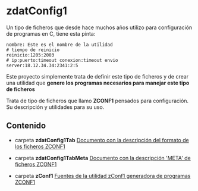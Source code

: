 # zdatConfig1
Un tipo de ficheros que desde hace muchos años utilizo para configuración de programas en C, tiene esta pinta:
~~~
nombre: Este es el nombre de la utilidad
# tiempo de reinicio
reinicio:1205:2003
# ip:puerto:timeout conexion:timeout envio
server:18.12.34.34:2341:2:5
~~~
Este proyecto simplemente trata de definir este tipo de ficheros y de crear una utilidad que **genere los programas necesarios para manejar este tipo de ficheros**

Trata de tipo de ficheros que llamo **ZCONF1** pensados para configuración. Su descripción y utilidades para su uso.

## Contenido
* carpeta **zdatConfig1Tab** 
[Documento con la descripción del formato de los ficheros ZCONF1][TAB_ZCONF1]

* carpeta **zdatConfig1TabMeta** 
[Documento con la descripción 'META' de ficheros ZCONF1][META_ZCONF1]

* carpeta **zConf1** 
[Fuentes de la utilidad zConf1 generadora de programas ZCONF1][ZCONF1]

[TAB_ZCONF1]: zdatConfig1Tab/readme.md "Descripción del formato de ficheros ZCONF1"
[META_ZCONF1]: zdatConfig1TabMeta/readme.md "Descripción del formato de ficheros META_ZCONF1"
[ZCONF1]: zConfig1/readme.md "Fuentes en C para la generación de programas de manejo de ficheros ZCONF1"



